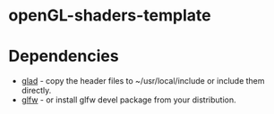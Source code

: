 # openGL-shaders-template

# Dependencies

* [glad](https://glad.dav1d.de/) - copy the header files to ~/usr/local/include or include them directly.
* [glfw](https://www.glfw.org/download.html) - or install glfw devel package from your distribution.
